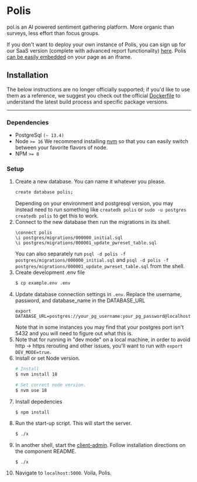 # Polis
pol.is an AI powered sentiment gathering platform. More organic than surveys, less effort than focus groups.

If you don't want to deploy your own instance of Polis, you can sign up for our SaaS version (complete with advanced report functionality) [here](https://pol.is/home).
Polis [can be easily embedded](http://docs.pol.is/usage/Embedding.html) on your page as an iframe.

## Installation

The below instructions are no longer officially supported; if you'd like to use them as a reference, we suggest you check out the official [Dockerfile](Dockerfile) to understand the latest build process and specific package versions.

---

### Dependencies

* PostgreSql `(~ 13.4)`
* Node `>= 16`
We recommend installing [nvm](https://github.com/creationix/nvm) so that you can easily switch between your favorite flavors of node.
* NPM `>= 8`

### Setup

1. Create a new database. You can name it whatever you please.
    ```sh
    create database polis;
    ```
    Depending on your environment and postgresql version, you may instead need to run something like `createdb polis` or `sudo -u postgres createdb polis` to get this to work.
1. Connect to the new database then run the migrations in its shell.
    ```
    \connect polis
    \i postgres/migrations/000000_initial.sql
    \i postgres/migrations/000001_update_pwreset_table.sql
    ```
    You can also separately run `psql -d polis -f postgres/migrations/000000_initial.sql` and `psql -d polis -f postgres/migrations/000001_update_pwreset_table.sql` from the shell.
1. Create development .env file
    ```sh
    $ cp example.env .env
    ```
1. Update database connection settings in `.env`. Replace the username, password, and database_name in the DATABASE_URL
    ```
    export DATABASE_URL=postgres://your_pg_username:your_pg_password@localhost:5432/your_pg_database_name
    ```
    Note that in some instances you may find that your postgres port isn't 5432 and you will need to figure out what this is.
1. Note that for running in "dev mode" on a local machine, in order to avoid http -> https rerouting and other
    issues, you'll want to run with `export DEV_MODE=true`.
1. Install or set Node version.
    ```sh
    # Install
    $ nvm install 18

    # Set correct node version.
    $ nvm use 18
    ```
1. Install depedencies
    ```sh
    $ npm install
    ```
1. Run the start-up script. This will start the server.
    ```sh
    $ ./x
    ```
1. In another shell, start the [client-admin](../client-admin). Follow installation directions on the component README.
    ```
    $ ./x
    ```
1. Navigate to `localhost:5000`. Voila, Polis.

